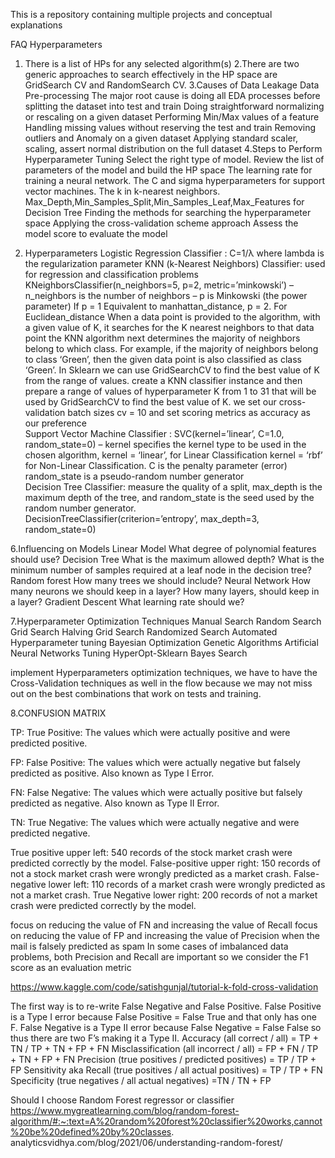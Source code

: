 This is a repository containing multiple projects and conceptual explanations

FAQ Hyperparameters
1. There is a list of HPs for any selected algorithm(s)
2.There are two generic approaches to search effectively in the HP space are GridSearch CV and RandomSearch CV.
3.Causes of Data Leakage
    Data Pre-processing
    The major root cause is doing all EDA processes before splitting the dataset into test and train
    Doing straightforward normalizing or rescaling on a given dataset
    Performing Min/Max values of a feature
    Handling missing values without reserving the test and train
    Removing outliers and Anomaly on a given dataset
    Applying standard scaler, scaling, assert normal distribution on the full dataset
4.Steps to Perform Hyperparameter Tuning
    Select the right type of model.
    Review the list of parameters of the model and build the HP space
        The learning rate for training a neural network.
        The C and sigma hyperparameters for support vector machines.
        The k in k-nearest neighbors. 
        Max_Depth,Min_Samples_Split,Min_Samples_Leaf,Max_Features for Decision Tree
    Finding the methods for searching the hyperparameter space
    Applying the cross-validation scheme approach
    Assess the model score to evaluate the model 
    
5. Hyperparameters
Logistic Regression Classifier : C=1/λ where lambda is the regularization parameter
KNN (k-Nearest Neighbors) Classifier: used for regression and classification problems
                                       KNeighborsClassifier(n_neighbors=5, p=2, metric=’minkowski’)
                                        – n_neighbors is the number of neighbors
                                        – p is Minkowski (the power parameter)
                                        If p = 1 Equivalent to manhattan_distance,
                                        p = 2. For Euclidean_distance
When a data point is provided to the algorithm, with a given value of K, it searches for the K nearest neighbors to that data point
the KNN algorithm next determines the majority of neighbors belong to which class. For example, if the majority of neighbors belong to class ‘Green’, then the given data point is also classified as class ‘Green’.
In Sklearn we can use GridSearchCV to find the best value of K from the range of values.
create a KNN classifier instance and then prepare a range of values of hyperparameter K from 1 to 31 that will be used by GridSearchCV to find the best value of K.
we set our cross-validation batch sizes cv = 10 and set scoring metrics as accuracy as our preference                                        
Support Vector Machine Classifier : SVC(kernel=’linear’, C=1.0, random_state=0)
                                    – kernel specifies the kernel type to be used in the chosen algorithm,
                                    kernel = ‘linear’, for Linear Classification
                                    kernel = ‘rbf’ for Non-Linear Classification.
                                    C is the penalty parameter (error)
                                    random_state is a pseudo-random number generator        
Decision Tree Classifier: measure the quality of a split, max_depth is the maximum depth of       the                       tree, and random_state is the seed used by the random number generator.                          
                           DecisionTreeClassifier(criterion=’entropy’, max_depth=3, random_state=0)     

6.Influencing on Models
Linear Model
What degree of polynomial features should use?
Decision Tree
What is the maximum allowed depth?
What is the minimum number of samples required at a leaf node in the decision tree?
Random forest
How many trees we should include?
Neural Network
How many neurons we should keep in a layer?
How many layers, should keep in a layer?
Gradient Descent
What learning rate should we?

7.Hyperparameter Optimization Techniques
Manual Search
Random Search
Grid Search
Halving
Grid Search
Randomized Search
Automated Hyperparameter tuning
Bayesian Optimization
Genetic Algorithms
Artificial Neural Networks Tuning
HyperOpt-Sklearn
Bayes Search

implement Hyperparameters optimization techniques, we have to have the Cross-Validation techniques as well in the flow because we may not miss out on the best combinations that work on tests and training.

8.CONFUSION MATRIX

TP: True Positive: The values which were actually positive and were predicted positive.

FP: False Positive: The values which were actually negative but falsely predicted as positive. Also known as Type I Error.

FN: False Negative: The values which were actually positive but falsely predicted as negative. Also known as Type II Error.

TN: True Negative: The values which were actually negative and were predicted negative.


True positive upper left: 540 records of the stock market crash were predicted correctly by the model.
False-positive upper right: 150 records of not a stock market crash were wrongly predicted as a market crash.
False-negative lower left: 110 records of a market crash were wrongly predicted as not a market crash.
True Negative lower right: 200 records of not a market crash were predicted correctly by the model.

focus on reducing the value of FN and increasing the value of Recall
focus on reducing the value of FP and increasing the value of Precision when the mail is falsely predicted as spam
In some cases of imbalanced data problems, both Precision and Recall are important so we consider the F1 score as an evaluation metric

https://www.kaggle.com/code/satishgunjal/tutorial-k-fold-cross-validation


The first way is to re-write False Negative and False Positive. False Positive is a Type I error because False Positive = False True and that only has one F. False Negative is a Type II error because False Negative = False False so thus there are two F’s making it a Type II. 
Accuracy (all correct / all) = TP + TN / TP + TN + FP + FN
Misclassification (all incorrect / all) = FP + FN / TP + TN + FP + FN
Precision (true positives / predicted positives) = TP / TP + FP
Sensitivity aka Recall (true positives / all actual positives) = TP / TP + FN
Specificity (true negatives / all actual negatives) =TN / TN + FP


Should I choose Random Forest regressor or classifier
https://www.mygreatlearning.com/blog/random-forest-algorithm/#:~:text=A%20random%20forest%20classifier%20works,cannot%20be%20defined%20by%20classes.
analyticsvidhya.com/blog/2021/06/understanding-random-forest/